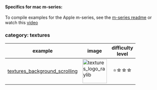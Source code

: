 

#### Specifics for mac m-series: 
To compile examples for the Apple m-series, see the [m-series readme](../README_mac_mseries.md) or watch this [video](https://www.youtube.com/watch?v=h2-GrChtwMY)


### category: textures

 example  | image  | difficulty<br>level |
|---------|--------|:-------------------:|
[textures_background_scrolling](textures/textures_background_scrolling) | <img src="textures/textures_background_scrolling/textures_background_scrolling.png" alt="textures_logo_raylib" width="80"> | ⭐️☆☆☆ |



